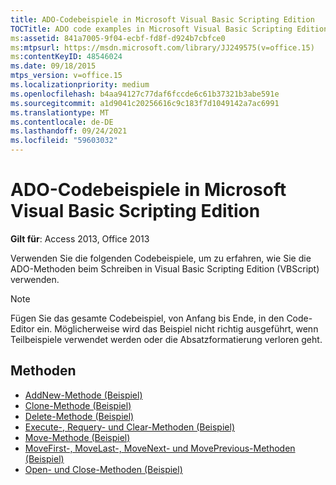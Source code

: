 ```yaml
---
title: ADO-Codebeispiele in Microsoft Visual Basic Scripting Edition
TOCTitle: ADO code examples in Microsoft Visual Basic Scripting Edition
ms:assetid: 841a7005-9f04-ecbf-fd8f-d924b7cbfce0
ms:mtpsurl: https://msdn.microsoft.com/library/JJ249575(v=office.15)
ms:contentKeyID: 48546024
ms.date: 09/18/2015
mtps_version: v=office.15
ms.localizationpriority: medium
ms.openlocfilehash: b4aa94127c77daf6fccde6c61b37321b3abe591e
ms.sourcegitcommit: a1d9041c20256616c9c183f7d1049142a7ac6991
ms.translationtype: MT
ms.contentlocale: de-DE
ms.lasthandoff: 09/24/2021
ms.locfileid: "59603032"
---
```

# <a name="ado-code-examples-in-microsoft-visual-basic-scripting-edition"></a>ADO-Codebeispiele in Microsoft Visual Basic Scripting Edition

**Gilt für**: Access 2013, Office 2013

Verwenden Sie die folgenden Codebeispiele, um zu erfahren, wie Sie die ADO-Methoden beim Schreiben in Visual Basic Scripting Edition (VBScript) verwenden.

> [!NOTE]
> Fügen Sie das gesamte Codebeispiel, von Anfang bis Ende, in den Code-Editor ein. Möglicherweise wird das Beispiel nicht richtig ausgeführt, wenn Teilbeispiele verwendet werden oder die Absatzformatierung verloren geht.

## <a name="methods"></a>Methoden

- [AddNew-Methode (Beispiel)](addnew-method-example-vbscript.md)
- [Clone-Methode (Beispiel)](clone-method-example-vbscript.md)
- [Delete-Methode (Beispiel)](delete-method-example-vbscript.md)
- [Execute-, Requery- und Clear-Methoden (Beispiel)](execute-requery-and-clear-methods-example-vbscript.md)
- [Move-Methode (Beispiel)](move-method-example-vbscript.md)
- [MoveFirst-, MoveLast-, MoveNext- und MovePrevious-Methoden (Beispiel)](movefirst-movelast-movenext-and-moveprevious-methods-example-vbscript.md)
- [Open- und Close-Methoden (Beispiel)](open-and-close-methods-example-vbscript.md)

